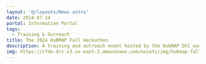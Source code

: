 ```yaml
---
layout: '@/layouts/News.astro'
date: 2024-07-24
portal: Information Portal
tags:
  - Training & Outreach
title: The 2024 HuBMAP Fall Hackathon
description: A training and outreach event hosted by the HubMAP DCC was added to the event page. The 2024 HuBMAP Fall Hackathon will be held from September 20, 2024, to October 4, 2024.
img: https://cfde-drc.s3.us-east-2.amazonaws.com/assets/img/hubmap-fall2024.png
---
```

